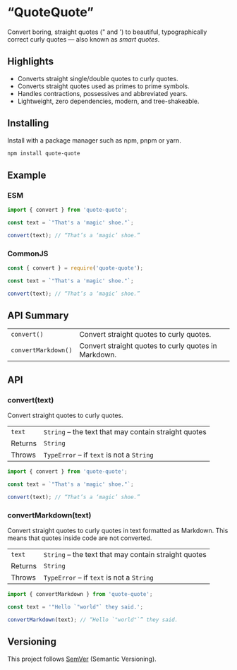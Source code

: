 # “QuoteQuote”

Convert boring, straight quotes (" and ') to beautiful, typographically correct curly quotes — also known as _smart quotes_.

## Highlights

- Converts straight single/double quotes to curly quotes.
- Converts straight quotes used as primes to prime symbols.
- Handles contractions, possessives and abbreviated years.
- Lightweight, zero dependencies, modern, and tree-shakeable.

## Installing

Install with a package manager such as npm, pnpm or yarn.

```sh
npm install quote-quote
```

## Example

### ESM

```js
import { convert } from 'quote-quote';

const text = `"That's a 'magic' shoe."`;

convert(text); // “That’s a ‘magic’ shoe.”
```

### CommonJS

```js
const { convert } = require('quote-quote');

const text = `"That's a 'magic' shoe."`;

convert(text); // “That’s a ‘magic’ shoe.”
```

## API Summary

|                     |                                                      |
| ------------------- | ---------------------------------------------------- |
| `convert()`         | Convert straight quotes to curly quotes.             |
| `convertMarkdown()` | Convert straight quotes to curly quotes in Markdown. |

## API

### convert(text)

Convert straight quotes to curly quotes.

|         |                                                      |
| ------- | ---------------------------------------------------- |
| `text`  | `String` – the text that may contain straight quotes |
| Returns | `String`                                             |
| Throws  | `TypeError` – if `text` is not a `String`            |

```js
import { convert } from 'quote-quote';

const text = `"That's a 'magic' shoe."`;

convert(text); // “That’s a ‘magic’ shoe.”
```

### convertMarkdown(text)

Convert straight quotes to curly quotes in text formatted as Markdown. This means that quotes inside code are not converted.

|         |                                                      |
| ------- | ---------------------------------------------------- |
| `text`  | `String` – the text that may contain straight quotes |
| Returns | `String`                                             |
| Throws  | `TypeError` – if `text` is not a `String`            |

```js
import { convertMarkdown } from 'quote-quote';

const text = '"Hello `"world"` they said.';

convertMarkdown(text); // “Hello `"world"`” they said.
```

## Versioning

This project follows [SemVer](https://semver.org/) (Semantic Versioning).
